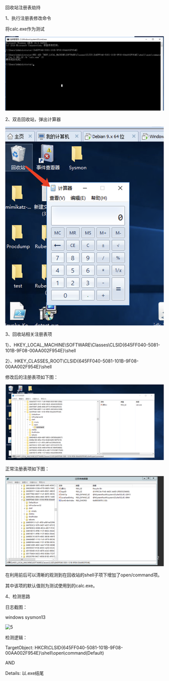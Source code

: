 回收站注册表劫持

1、执行注册表修改命令

将calc.exe作为测试

![1](./assets/1.png)

2、双击回收站，弹出计算器

![image-20230821145406325](./assets/image-20230821145406325.png)

3、回收站相关注册表项

1）、HKEY_LOCAL_MACHINE\SOFTWARE\Classes\CLSID\{645FF040-5081-101B-9F08-00AA002F954E}\shell

2）、HKEY_CLASSES_ROOT\CLSID\{645FF040-5081-101B-9F08-00AA002F954E}\shell

修改后的注册表项如下图：

![4](./assets/4.png)

正常注册表项如下图：

![3](./assets/3.png)

在利用前后可以清晰的观测到在回收站的shell子项下增加了open/command项。

其中该项的默认值则为测试使用到的calc.exe。

4、检测思路

日志截图：

windows sysmon13



![5](./5.png)

检测逻辑：

TargetObject: HKCR\CLSID\{645FF040-5081-101B-9F08-00AA002F954E}\shell\open\command\(Default)

AND

Details: 以.exe结尾























